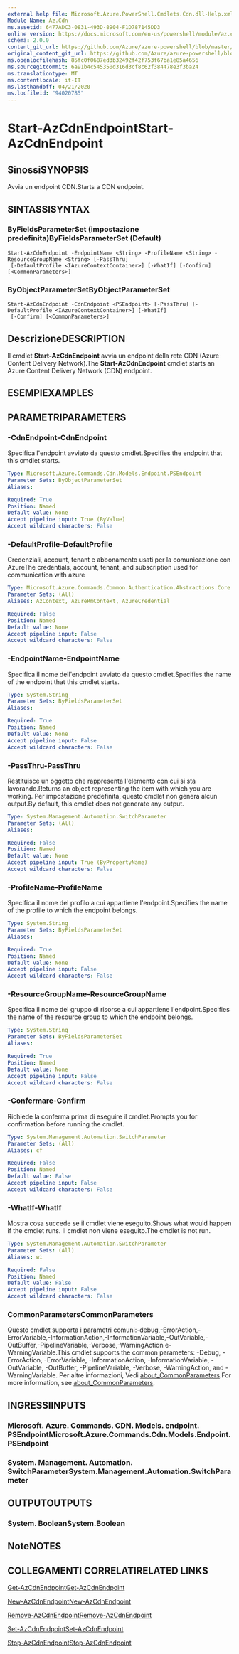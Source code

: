 ```yaml
---
external help file: Microsoft.Azure.PowerShell.Cmdlets.Cdn.dll-Help.xml
Module Name: Az.Cdn
ms.assetid: 6477ADC3-0831-493D-8904-F1D787145DD3
online version: https://docs.microsoft.com/en-us/powershell/module/az.cdn/start-azcdnendpoint
schema: 2.0.0
content_git_url: https://github.com/Azure/azure-powershell/blob/master/src/Cdn/Cdn/help/Start-AzCdnEndpoint.md
original_content_git_url: https://github.com/Azure/azure-powershell/blob/master/src/Cdn/Cdn/help/Start-AzCdnEndpoint.md
ms.openlocfilehash: 85fc0f0687ed3b32492f42f753f67ba1e85a4656
ms.sourcegitcommit: 6a91b4c545350d316d3cf8c62f384478e3f3ba24
ms.translationtype: MT
ms.contentlocale: it-IT
ms.lasthandoff: 04/21/2020
ms.locfileid: "94020785"
---
```

# <span data-ttu-id="25e2e-101">Start-AzCdnEndpoint</span><span class="sxs-lookup"><span data-stu-id="25e2e-101">Start-AzCdnEndpoint</span></span>

## <span data-ttu-id="25e2e-102">Sinossi</span><span class="sxs-lookup"><span data-stu-id="25e2e-102">SYNOPSIS</span></span>
<span data-ttu-id="25e2e-103">Avvia un endpoint CDN.</span><span class="sxs-lookup"><span data-stu-id="25e2e-103">Starts a CDN endpoint.</span></span>

## <span data-ttu-id="25e2e-104">SINTASSI</span><span class="sxs-lookup"><span data-stu-id="25e2e-104">SYNTAX</span></span>

### <span data-ttu-id="25e2e-105">ByFieldsParameterSet (impostazione predefinita)</span><span class="sxs-lookup"><span data-stu-id="25e2e-105">ByFieldsParameterSet (Default)</span></span>
```
Start-AzCdnEndpoint -EndpointName <String> -ProfileName <String> -ResourceGroupName <String> [-PassThru]
 [-DefaultProfile <IAzureContextContainer>] [-WhatIf] [-Confirm] [<CommonParameters>]
```

### <span data-ttu-id="25e2e-106">ByObjectParameterSet</span><span class="sxs-lookup"><span data-stu-id="25e2e-106">ByObjectParameterSet</span></span>
```
Start-AzCdnEndpoint -CdnEndpoint <PSEndpoint> [-PassThru] [-DefaultProfile <IAzureContextContainer>] [-WhatIf]
 [-Confirm] [<CommonParameters>]
```

## <span data-ttu-id="25e2e-107">Descrizione</span><span class="sxs-lookup"><span data-stu-id="25e2e-107">DESCRIPTION</span></span>
<span data-ttu-id="25e2e-108">Il cmdlet **Start-AzCdnEndpoint** avvia un endpoint della rete CDN (Azure Content Delivery Network).</span><span class="sxs-lookup"><span data-stu-id="25e2e-108">The **Start-AzCdnEndpoint** cmdlet starts an Azure Content Delivery Network (CDN) endpoint.</span></span>

## <span data-ttu-id="25e2e-109">ESEMPI</span><span class="sxs-lookup"><span data-stu-id="25e2e-109">EXAMPLES</span></span>

## <span data-ttu-id="25e2e-110">PARAMETRI</span><span class="sxs-lookup"><span data-stu-id="25e2e-110">PARAMETERS</span></span>

### <span data-ttu-id="25e2e-111">-CdnEndpoint</span><span class="sxs-lookup"><span data-stu-id="25e2e-111">-CdnEndpoint</span></span>
<span data-ttu-id="25e2e-112">Specifica l'endpoint avviato da questo cmdlet.</span><span class="sxs-lookup"><span data-stu-id="25e2e-112">Specifies the endpoint that this cmdlet starts.</span></span>

```yaml
Type: Microsoft.Azure.Commands.Cdn.Models.Endpoint.PSEndpoint
Parameter Sets: ByObjectParameterSet
Aliases:

Required: True
Position: Named
Default value: None
Accept pipeline input: True (ByValue)
Accept wildcard characters: False
```

### <span data-ttu-id="25e2e-113">-DefaultProfile</span><span class="sxs-lookup"><span data-stu-id="25e2e-113">-DefaultProfile</span></span>
<span data-ttu-id="25e2e-114">Credenziali, account, tenant e abbonamento usati per la comunicazione con Azure</span><span class="sxs-lookup"><span data-stu-id="25e2e-114">The credentials, account, tenant, and subscription used for communication with azure</span></span>

```yaml
Type: Microsoft.Azure.Commands.Common.Authentication.Abstractions.Core.IAzureContextContainer
Parameter Sets: (All)
Aliases: AzContext, AzureRmContext, AzureCredential

Required: False
Position: Named
Default value: None
Accept pipeline input: False
Accept wildcard characters: False
```

### <span data-ttu-id="25e2e-115">-EndpointName</span><span class="sxs-lookup"><span data-stu-id="25e2e-115">-EndpointName</span></span>
<span data-ttu-id="25e2e-116">Specifica il nome dell'endpoint avviato da questo cmdlet.</span><span class="sxs-lookup"><span data-stu-id="25e2e-116">Specifies the name of the endpoint that this cmdlet starts.</span></span>

```yaml
Type: System.String
Parameter Sets: ByFieldsParameterSet
Aliases:

Required: True
Position: Named
Default value: None
Accept pipeline input: False
Accept wildcard characters: False
```

### <span data-ttu-id="25e2e-117">-PassThru</span><span class="sxs-lookup"><span data-stu-id="25e2e-117">-PassThru</span></span>
<span data-ttu-id="25e2e-118">Restituisce un oggetto che rappresenta l'elemento con cui si sta lavorando.</span><span class="sxs-lookup"><span data-stu-id="25e2e-118">Returns an object representing the item with which you are working.</span></span>
<span data-ttu-id="25e2e-119">Per impostazione predefinita, questo cmdlet non genera alcun output.</span><span class="sxs-lookup"><span data-stu-id="25e2e-119">By default, this cmdlet does not generate any output.</span></span>

```yaml
Type: System.Management.Automation.SwitchParameter
Parameter Sets: (All)
Aliases:

Required: False
Position: Named
Default value: None
Accept pipeline input: True (ByPropertyName)
Accept wildcard characters: False
```

### <span data-ttu-id="25e2e-120">-ProfileName</span><span class="sxs-lookup"><span data-stu-id="25e2e-120">-ProfileName</span></span>
<span data-ttu-id="25e2e-121">Specifica il nome del profilo a cui appartiene l'endpoint.</span><span class="sxs-lookup"><span data-stu-id="25e2e-121">Specifies the name of the profile to which the endpoint belongs.</span></span>

```yaml
Type: System.String
Parameter Sets: ByFieldsParameterSet
Aliases:

Required: True
Position: Named
Default value: None
Accept pipeline input: False
Accept wildcard characters: False
```

### <span data-ttu-id="25e2e-122">-ResourceGroupName</span><span class="sxs-lookup"><span data-stu-id="25e2e-122">-ResourceGroupName</span></span>
<span data-ttu-id="25e2e-123">Specifica il nome del gruppo di risorse a cui appartiene l'endpoint.</span><span class="sxs-lookup"><span data-stu-id="25e2e-123">Specifies the name of the resource group to which the endpoint belongs.</span></span>

```yaml
Type: System.String
Parameter Sets: ByFieldsParameterSet
Aliases:

Required: True
Position: Named
Default value: None
Accept pipeline input: False
Accept wildcard characters: False
```

### <span data-ttu-id="25e2e-124">-Confermare</span><span class="sxs-lookup"><span data-stu-id="25e2e-124">-Confirm</span></span>
<span data-ttu-id="25e2e-125">Richiede la conferma prima di eseguire il cmdlet.</span><span class="sxs-lookup"><span data-stu-id="25e2e-125">Prompts you for confirmation before running the cmdlet.</span></span>

```yaml
Type: System.Management.Automation.SwitchParameter
Parameter Sets: (All)
Aliases: cf

Required: False
Position: Named
Default value: False
Accept pipeline input: False
Accept wildcard characters: False
```

### <span data-ttu-id="25e2e-126">-WhatIf</span><span class="sxs-lookup"><span data-stu-id="25e2e-126">-WhatIf</span></span>
<span data-ttu-id="25e2e-127">Mostra cosa succede se il cmdlet viene eseguito.</span><span class="sxs-lookup"><span data-stu-id="25e2e-127">Shows what would happen if the cmdlet runs.</span></span>
<span data-ttu-id="25e2e-128">Il cmdlet non viene eseguito.</span><span class="sxs-lookup"><span data-stu-id="25e2e-128">The cmdlet is not run.</span></span>

```yaml
Type: System.Management.Automation.SwitchParameter
Parameter Sets: (All)
Aliases: wi

Required: False
Position: Named
Default value: False
Accept pipeline input: False
Accept wildcard characters: False
```

### <span data-ttu-id="25e2e-129">CommonParameters</span><span class="sxs-lookup"><span data-stu-id="25e2e-129">CommonParameters</span></span>
<span data-ttu-id="25e2e-130">Questo cmdlet supporta i parametri comuni:-debug,-ErrorAction,-ErrorVariable,-InformationAction,-InformationVariable,-OutVariable,-OutBuffer,-PipelineVariable,-Verbose,-WarningAction e-WarningVariable.</span><span class="sxs-lookup"><span data-stu-id="25e2e-130">This cmdlet supports the common parameters: -Debug, -ErrorAction, -ErrorVariable, -InformationAction, -InformationVariable, -OutVariable, -OutBuffer, -PipelineVariable, -Verbose, -WarningAction, and -WarningVariable.</span></span> <span data-ttu-id="25e2e-131">Per altre informazioni, Vedi [about_CommonParameters](http://go.microsoft.com/fwlink/?LinkID=113216).</span><span class="sxs-lookup"><span data-stu-id="25e2e-131">For more information, see [about_CommonParameters](http://go.microsoft.com/fwlink/?LinkID=113216).</span></span>

## <span data-ttu-id="25e2e-132">INGRESSI</span><span class="sxs-lookup"><span data-stu-id="25e2e-132">INPUTS</span></span>

### <span data-ttu-id="25e2e-133">Microsoft. Azure. Commands. CDN. Models. endpoint. PSEndpoint</span><span class="sxs-lookup"><span data-stu-id="25e2e-133">Microsoft.Azure.Commands.Cdn.Models.Endpoint.PSEndpoint</span></span>

### <span data-ttu-id="25e2e-134">System. Management. Automation. SwitchParameter</span><span class="sxs-lookup"><span data-stu-id="25e2e-134">System.Management.Automation.SwitchParameter</span></span>

## <span data-ttu-id="25e2e-135">OUTPUT</span><span class="sxs-lookup"><span data-stu-id="25e2e-135">OUTPUTS</span></span>

### <span data-ttu-id="25e2e-136">System. Boolean</span><span class="sxs-lookup"><span data-stu-id="25e2e-136">System.Boolean</span></span>

## <span data-ttu-id="25e2e-137">Note</span><span class="sxs-lookup"><span data-stu-id="25e2e-137">NOTES</span></span>

## <span data-ttu-id="25e2e-138">COLLEGAMENTI CORRELATI</span><span class="sxs-lookup"><span data-stu-id="25e2e-138">RELATED LINKS</span></span>

[<span data-ttu-id="25e2e-139">Get-AzCdnEndpoint</span><span class="sxs-lookup"><span data-stu-id="25e2e-139">Get-AzCdnEndpoint</span></span>](./Get-AzCdnEndpoint.md)

[<span data-ttu-id="25e2e-140">New-AzCdnEndpoint</span><span class="sxs-lookup"><span data-stu-id="25e2e-140">New-AzCdnEndpoint</span></span>](./New-AzCdnEndpoint.md)

[<span data-ttu-id="25e2e-141">Remove-AzCdnEndpoint</span><span class="sxs-lookup"><span data-stu-id="25e2e-141">Remove-AzCdnEndpoint</span></span>](./Remove-AzCdnEndpoint.md)

[<span data-ttu-id="25e2e-142">Set-AzCdnEndpoint</span><span class="sxs-lookup"><span data-stu-id="25e2e-142">Set-AzCdnEndpoint</span></span>](./Set-AzCdnEndpoint.md)

[<span data-ttu-id="25e2e-143">Stop-AzCdnEndpoint</span><span class="sxs-lookup"><span data-stu-id="25e2e-143">Stop-AzCdnEndpoint</span></span>](./Stop-AzCdnEndpoint.md)


